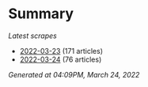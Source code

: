 # Summary
*Latest scrapes*
* [2022-03-23](https://github.com/nuuuwan/news_lk/blob/data/news_lk.2022-03-23.json) (171 articles)
* [2022-03-24](https://github.com/nuuuwan/news_lk/blob/data/news_lk.2022-03-24.json) (76 articles)

*Generated at 04:09PM, March 24, 2022*